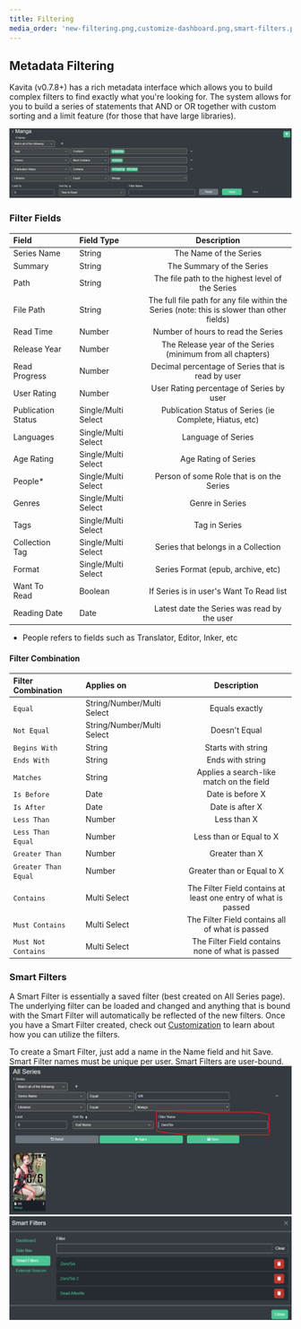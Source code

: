 ```yaml
---
title: Filtering
media_order: 'new-filtering.png,customize-dashboard.png,smart-filters.png'
---
```


## Metadata Filtering
Kavita (v0.7.8+) has a rich metadata interface which allows you to build complex filters to find exactly what you're looking for. The system allows for you to build a series of statements that AND or OR together with custom sorting and a limit feature (for those that have large libraries). 

![new-filtering](new-filtering.png "new-filtering")

### Filter Fields
| Field           ||       Field Type     ||          Description            |
|:-------------------|:---:|:-----------------------|:---:|:------------------------------------------:|
| Series Name 				  || String || The Name of the Series | 
| Summary 				  || String || The Summary of the Series | 
| Path 				 || String || The file path to the highest level of the Series | 
| File Path 				  || String || The full file path for any file within the Series (note: this is slower than other fields) | 
| Read Time 				  || Number || Number of hours to read the Series | 
| Release Year 				  || Number || The Release year of the Series (minimum from all chapters) | 
| Read Progress				  || Number  || Decimal percentage of Series that is read by user | 
| User Rating 				  || Number || User Rating percentage of Series by user | 
| Publication Status 				  || Single/Multi Select || Publication Status of Series (ie Complete, Hiatus, etc) | 
| Languages 				  || Single/Multi Select || Language of Series | 
| Age Rating 				  || Single/Multi Select || Age Rating of Series | 
| People* 				  || Single/Multi Select || Person of some Role that is on the Series | 
| Genres 				  || Single/Multi Select || Genre in Series | 
| Tags 				  || Single/Multi Select || Tag in Series | 
| Collection Tag 				  || Single/Multi Select || Series that belongs in a Collection | 
| Format 				  || Single/Multi Select || Series Format (epub, archive, etc) | 
| Want To Read 				  || Boolean || If Series is in user's Want To Read list | 
| Reading Date 				  || Date || Latest date the Series was read by the user | 

* People refers to fields such as Translator, Editor, Inker, etc

#### Filter Combination
| Filter Combination           || Applies on          ||          Description            |
|:-------------------|:---:|:-----------------------|:---:|:------------------------------------------:|
| `Equal`      |   | String/Number/Multi Select              ||                 Equals exactly                  |
| `Not Equal`     || String/Number/Multi Select            ||                  Doesn't Equal                  |
| `Begins With`     || String        ||                 Starts with string                 |
| `Ends With`     || String        ||                 Ends with string                 |
| `Matches`      || String             ||                 Applies a search-like match on the field                   |
| `Is Before`     || Date        ||                Date is before X                 |
| `Is After`     || Date        ||                Date is after X                 |
| `Less Than`     || Number        ||                Less than X              |
| `Less Than Equal`     || Number        ||                Less than or Equal to X              |
| `Greater Than`     || Number        ||               Greater than X              |
| `Greater Than Equal`     || Number        ||                Greater than or Equal to X              |
| `Contains`     || Multi Select         ||                The Filter Field contains at least one entry of what is passed             |
| `Must Contains`     || Multi Select         ||                The Filter Field contains all of what is passed             |
| `Must Not Contains`     || Multi Select         ||                The Filter Field contains none of what is passed             |

### Smart Filters
A Smart Filter is essentially a saved filter (best created on All Series page). The underlying filter can be loaded and changed and anything that is bound with the Smart Filter will automatically be reflected of the new filters. Once you have a Smart Filter created, check out [Customization](https://wiki.kavitareader.com/en/guides/customization) to learn about how you can utilize the filters.

To create a Smart Filter, just add a name in the Name field and hit Save. Smart Filter names must be unique per user. Smart Filters are user-bound. 
![create_smart_filter](create_smart_filter.png "create_smart_filter")
![smart%20filter%20list](smart%20filter%20list.png "smart%20filter%20list")